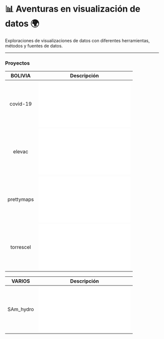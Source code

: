 # 📊 Aventuras en visualización de datos 🌍

Exploraciones de visualizaciones de datos con diferentes herramientas, métodos y fuentes de datos.

---

### Proyectos

| BOLIVIA            |  Descripción |
:-------------------------:|:-------------------------:
covid-19  |  ![Nuevos casos COVID-19 en Bolivia (a enero 2022)](Bolivia/covid-19/README.md)
elevac |  ![Animación a curvas de elevación](Bolivia/elevac/README.md)
prettymaps |  ![Mapas de ciudad usando OpenStreetMap](Bolivia/prettymaps/README.md)
torrescel |  ![Distribución de torres de telefonía celular](Bolivia/torrescel/README.md)

| VARIOS            |  Descripción |
:-------------------------:|:-------------------------:
SAm_hydro  |  ![Mapas de ríos](varios/SAm_hydro/README.md)
